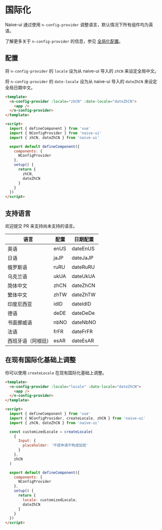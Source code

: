 <!--anchor:on-->

# 国际化

Naive-ui 通过使用 `n-config-provider` 调整语言，默认情况下所有组件均为英语。

了解更多关于 `n-config-provider` 的信息，参见 [全局化配置](../components/config-provider)。

## 配置

将 `n-config-provider` 的 `locale` 设为从 naive-ui 导入的 `zhCN` 来设定全局中文。

将 `n-config-provider` 的 `date-locale` 设为从 naive-ui 导入的 `dateZhCN` 来设定全局日期中文。

```html
<template>
  <n-config-provider :locale="zhCN" :date-locale="dateZhCN">
    <app />
  </n-config-provider>
</template>

<script>
  import { defineComponent } from 'vue'
  import { NConfigProvider } from 'naive-ui'
  import { zhCN, dateZhCN } from 'naive-ui'

  export default defineComponent({
    components: {
      NConfigProvider
    },
    setup() {
      return {
        zhCN,
        dateZhCN
      }
    }
  })
</script>
```

## 支持语言

欢迎提交 PR 来支持尚未支持的语言。

| 语言              | 配置 | 日期配置 |
| ----------------- | ---- | -------- |
| 英语              | enUS | dateEnUS |
| 日语              | jaJP | dateJaJP |
| 俄罗斯语          | ruRU | dateRuRU |
| 乌克兰语          | ukUA | dateUkUA |
| 简体中文          | zhCN | dateZhCN |
| 繁体中文          | zhTW | dateZhTW |
| 印度尼西亚        | idID | dateIdID |
| 德语              | deDE | dateDeDe |
| 书面挪威语        | nbNO | dateNbNO |
| 法语              | frFR | dateFrFR |
| 西班牙语（阿根廷) | esAR | dateEsAR |

## 在现有国际化基础上调整

你可以使用 `createLocale` 在现有国际化基础上调整。

```html
<template>
  <n-config-provider :locale="locale" :date-locale="dateZhCN">
    <app />
  </n-config-provider>
</template>

<script>
  import { defineComponent } from 'vue'
  import { NConfigProvider, createLocale, zhCN } from 'naive-ui'
  import { zhCN, dateZhCN } from 'naive-ui'

  const customizedLocale = createLocale(
    {
      Input: {
        placeholder: '不提申请不构成加班'
      }
    },
    zhCN
  )

  export default defineComponent({
    components: {
      NConfigProvider
    },
    setup() {
      return {
        locale: customizedLocale,
        dateZhCN
      }
    }
  })
</script>
```
